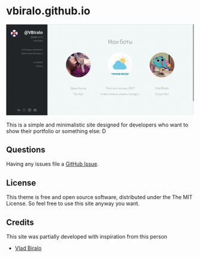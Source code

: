 # vbiralo.github.io

![](./Preview.png)

This is a simple and minimalistic site designed for developers who want to show their portfolio or something else: D

## Questions

Having any issues file a [GitHub Issue](https://github.com/VBIralo/vbiralo.github.io/issues/new).

## License

This theme is free and open source software, distributed under the The MIT License. So feel free to use this site anyway you want.

## Credits

This site was partially developed with inspiration from this person
- [Vlad Biralo](https://github.com/VBIralo)
